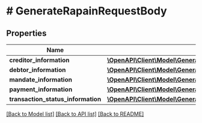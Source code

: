 # # GenerateRapainRequestBody

## Properties

Name | Type | Description | Notes
------------ | ------------- | ------------- | -------------
**creditor_information** | [**\OpenAPI\Client\Model\GenerateRapainCreditorInformation**](GenerateRapainCreditorInformation.md) |  |
**debtor_information** | [**\OpenAPI\Client\Model\GenerateRapainDebtorInformation**](GenerateRapainDebtorInformation.md) |  |
**mandate_information** | [**\OpenAPI\Client\Model\GenerateRapainMandateInformation**](GenerateRapainMandateInformation.md) |  |
**payment_information** | [**\OpenAPI\Client\Model\GenerateRapainPaymentInformation**](GenerateRapainPaymentInformation.md) |  |
**transaction_status_information** | [**\OpenAPI\Client\Model\GenerateRapainTransactionStatusInformation**](GenerateRapainTransactionStatusInformation.md) |  |

[[Back to Model list]](../../README.md#models) [[Back to API list]](../../README.md#endpoints) [[Back to README]](../../README.md)
